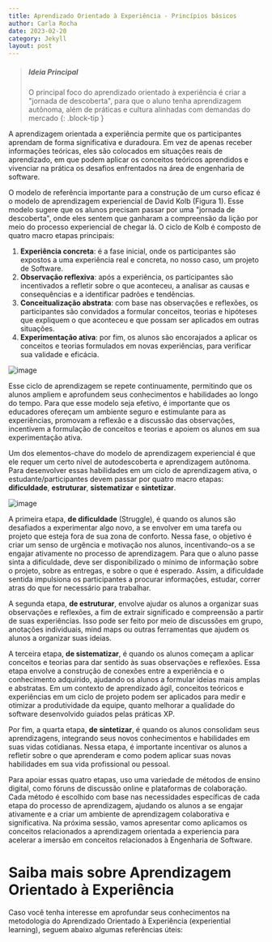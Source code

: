 ```yaml
---
title: Aprendizado Orientado à Experiência - Princípios básicos
author: Carla Rocha
date: 2023-02-20
category: Jekyll
layout: post
---
```


> ##### Ideia Principal
>
> O principal foco do aprendizado orientado à experiência é criar a "jornada de descoberta", para que 
> o aluno tenha aprendizagem autônoma, além de práticas e cultura alinhadas com demandas do mercado
{: .block-tip }

A aprendizagem orientada a experiência permite que os participantes aprendam de forma significativa e duradoura. Em vez de apenas receber informações teóricas, eles são colocados em situações reais de aprendizado, em que podem aplicar os conceitos teóricos aprendidos e vivenciar na prática os desafios enfrentados na área de engenharia de software.

O modelo de referência importante para a construção de um curso eficaz é o modelo de aprendizagem experiencial de David Kolb (Figura 1). Esse modelo sugere que os alunos precisam passar por uma "jornada de descoberta", onde eles sentem que ganharam a compreensão da lição por meio do processo experiencial de chegar lá. O ciclo de Kolb é composto de quatro macro etapas principais:

1. **Experiência concreta**: é a fase inicial, onde os participantes são expostos a uma experiência real e concreta, no nosso caso, um projeto de Software.
2. **Observação reflexiva**: após a experiência, os participantes são incentivados a refletir sobre o que aconteceu, a analisar as causas e consequências e a identificar padrões e tendências.
3. **Conceitualização abstrata**: com base nas observações e reflexões, os participantes são convidados a formular conceitos, teorias e hipóteses que expliquem o que aconteceu e que possam ser aplicados em outras situações.
4. **Experimentação ativa**: por fim, os alunos são encorajados a aplicar os conceitos e teorias formulados em novas experiências, para verificar sua validade e eficácia.

![image](../assets/figs/experiential-1.png)

Esse ciclo de aprendizagem se repete continuamente, permitindo que os alunos ampliem e aprofundem seus conhecimentos e habilidades ao longo do tempo. Para que esse modelo seja efetivo, é importante que os educadores ofereçam um ambiente seguro e estimulante para as experiências, promovam a reflexão e a discussão das observações, incentivem a formulação de conceitos e teorias e apoiem os alunos em sua experimentação ativa.

Um dos elementos-chave do modelo de aprendizagem experiencial é que ele requer um certo nível de autodescoberta e aprendizagem autônoma.
Para desenvolver essas habilidades em um ciclo de aprendizagem ativa, o estudante/participantes devem passar por quatro macro etapas: **dificuldade**, **estruturar**, **sistematizar** e **sintetizar**.

![image](../assets/figs/experiential-2.png)

A primeira etapa, **de dificuldade** (Struggle), é quando os alunos são desafiados a experimentar algo novo, a se envolver em uma tarefa ou projeto que esteja fora de sua zona de conforto. Nessa fase, o objetivo é criar um senso de urgência e motivação nos alunos, incentivando-os a se engajar ativamente no processo de aprendizagem. Para que o aluno passe sinta a dificuldade, deve ser disponibilizado o mínimo de  informação sobre o projeto, sobre as entregas, e sobre o que é esperado. Assim, a dificuldade sentida impulsiona os participantes a procurar informações, estudar, correr atras do que for necessário para trabalhar.  

A segunda etapa, **de estruturar**, envolve ajudar os alunos a organizar suas observações e reflexões, a fim de extrair significado e compreensão a partir de suas experiências. Isso pode ser feito por meio de discussões em grupo, anotações individuais, mind maps ou outras ferramentas que ajudem os alunos a organizar suas ideias.

A terceira etapa, **de sistematizar**, é quando os alunos começam a aplicar conceitos e teorias para dar sentido às suas observações e reflexões. Essa etapa envolve a construção de conexões entre a experiência e o conhecimento adquirido, ajudando os alunos a formular ideias mais amplas e abstratas. Em um contexto de aprendizado ágil, conceitos teóricos e experiências em um ciclo de projeto podem ser aplicados para medir e otimizar a produtividade da equipe, quanto melhorar a qualidade do software desenvolvido guiados pelas práticas XP. 

Por fim, a quarta etapa, **de sintetizar**, é quando os alunos consolidam seus aprendizagens, integrando seus novos conhecimentos e habilidades em suas vidas cotidianas. Nessa etapa, é importante incentivar os alunos a refletir sobre o que aprenderam e como podem aplicar suas novas habilidades em sua vida profissional ou pessoal.

Para apoiar essas quatro etapas, uso uma variedade de métodos de ensino digital, como fóruns de discussão online e plataformas de colaboração. Cada método é escolhido com base nas necessidades específicas de cada etapa do processo de aprendizagem, ajudando os alunos a se engajar ativamente e a criar um ambiente de aprendizagem colaborativa e significativa. Na próxima sessão, vamos apresentar como aplicamos os conceitos relacionados a aprendizagem orientada a experiencia para acelerar a imersão em conceitos relacionados à Engenharia de Software.


# Saiba mais sobre Aprendizagem Orientado à Experiência

Caso você tenha interesse em aprofundar seus conhecimentos na metodologia do Aprendizado Orientado à Experiência (experiential learning), seguem abaixo algumas referências úteis:


